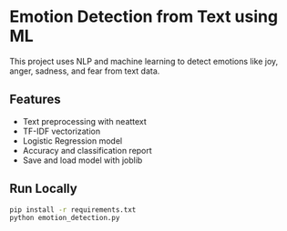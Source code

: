 # Emotion Detection from Text using ML

This project uses NLP and machine learning to detect emotions like joy, anger, sadness, and fear from text data.

## Features
- Text preprocessing with neattext
- TF-IDF vectorization
- Logistic Regression model
- Accuracy and classification report
- Save and load model with joblib

## Run Locally

```bash
pip install -r requirements.txt
python emotion_detection.py
```